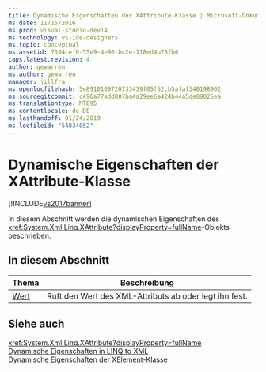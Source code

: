 ```yaml
---
title: Dynamische Eigenschaften der XAttribute-Klasse | Microsoft-Dokumentation
ms.date: 11/15/2016
ms.prod: visual-studio-dev14
ms.technology: vs-ide-designers
ms.topic: conceptual
ms.assetid: 7394cef0-55e9-4e90-bc2e-118ed4b78fb0
caps.latest.revision: 4
author: gewarren
ms.author: gewarren
manager: jillfra
ms.openlocfilehash: 5e8910109720733439f05f52cb5afaf340198902
ms.sourcegitcommit: c496a77add807ba4a29ee6a424b44a5de89025ea
ms.translationtype: MTE95
ms.contentlocale: de-DE
ms.lasthandoff: 01/24/2019
ms.locfileid: "54834052"
---
```

# <a name="xattribute-class-dynamic-properties"></a>Dynamische Eigenschaften der XAttribute-Klasse
[!INCLUDE[vs2017banner](../includes/vs2017banner.md)]

In diesem Abschnitt werden die dynamischen Eigenschaften des <xref:System.Xml.Linq.XAttribute?displayProperty=fullName>-Objekts beschrieben.  
  
## <a name="in-this-section"></a>In diesem Abschnitt  
  
|Thema|Beschreibung|  
|-----------|-----------------|  
|[Wert](../designers/value-xattribute-dynamic-property.md)|Ruft den Wert des XML-Attributs ab oder legt ihn fest.|  
  
## <a name="see-also"></a>Siehe auch  
 <xref:System.Xml.Linq.XAttribute?displayProperty=fullName>   
 [Dynamische Eigenschaften in LINQ to XML](../designers/linq-to-xml-dynamic-properties.md)   
 [Dynamische Eigenschaften der XElement-Klasse](../designers/xelement-class-dynamic-properties.md)
